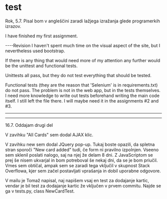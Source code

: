 # test
Rok, 5.7.
Pisal bom v angleščini zaradi lažjega izražanja glede programerkih izrazov.

I have finished my first assignment. 

----Revision
I haven't spent much time on the visual aspect of the site, but I nevertheless used bootstrap.

If there is any thing that would need more of my attention any further would be the unittest and functional tests. 

Unittests all pass, but they do not test everything that should be tested.

Functional tests (they are the reason that 'Selenium' is in requirements.txt) do not pass. The problem is not in the web app, but in the tests themselves.
 I need more knowledge to write out tests beforehand writing the main code itself. I still left the file there. I will maybe need it in the assignments #2 and #3.

-------
-------

16.7.
Oddajam drugi del

V zavihku "All Cards" sem dodal AJAX klic.

V zavihku new sem dodal JQuery pop-up. Tukaj boste opazili, da spletna stran sporoči "New card added" tudi, če form ni pravilno izpolnjen.
Vseeno sem sklenil poslati nalogo, saj na njej že delam 8 dni. Z JavaScriptom se prej še nisem ukvarjal in bom potreboval še nekaj dni, da se je bom priučil.
Vmes sem obtičal, ampak sem se zaradi tega vključil v skupnost Stack Overflowa, kjer sem začel postavljati vprašanja in dobil uporabne odgovore.

V mailu je Tomaž napisal, naj napišem vsaj en test za dodajanje kartic, vendar je bil test za dodajanje kartic že vključen v prvem commitu.
Najde se ga v tests.py, class NewCardTest.
